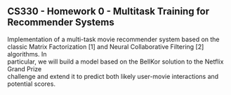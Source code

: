 ## CS330 - Homework 0 - Multitask Training for Recommender Systems  
  
Implementation of a multi-task movie recommender system based on the classic Matrix Factorization [1] and Neural Collaborative Filtering [2] algorithms. In  
particular, we will build a model based on the BellKor solution to the Netflix Grand Prize  
challenge and extend it to predict both likely user-movie interactions and potential scores.  

